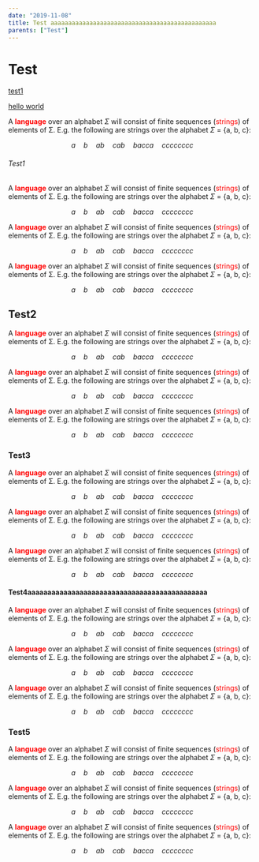 ```yaml
---
date: "2019-11-08"
title: Test aaaaaaaaaaaaaaaaaaaaaaaaaaaaaaaaaaaaaaaaaaaaaaa
parents: ["Test"]
---
```

# Test 

[test1](/test/test-1/test1)

[hello world](/hello-world)

A <span style="color:red">**language**</span> over an alphabet $\Sigma$ will consist of
 finite sequences (<span style="color:red">strings</span>) of elements of Σ. E.g. the 
 following are strings over the
 alphabet $\Sigma$ = {a, b, c}:

$$ a\quad b\quad ab\quad cab\quad bacca\quad cccccccc $$

###### Test1

A <span style="color:red">**language**</span> over an alphabet $\Sigma$ will consist of
 finite sequences (<span style="color:red">strings</span>) of elements of Σ. E.g. the 
 following are strings over the
 alphabet $\Sigma$ = {a, b, c}:

$$ a\quad b\quad ab\quad cab\quad bacca\quad cccccccc $$

A <span style="color:red">**language**</span> over an alphabet $\Sigma$ will consist of
 finite sequences (<span style="color:red">strings</span>) of elements of Σ. E.g. the 
 following are strings over the
 alphabet $\Sigma$ = {a, b, c}:

$$ a\quad b\quad ab\quad cab\quad bacca\quad cccccccc $$

A <span style="color:red">**language**</span> over an alphabet $\Sigma$ will consist of
 finite sequences (<span style="color:red">strings</span>) of elements of Σ. E.g. the 
 following are strings over the
 alphabet $\Sigma$ = {a, b, c}:

$$ a\quad b\quad ab\quad cab\quad bacca\quad cccccccc $$

## Test2

A <span style="color:red">**language**</span> over an alphabet $\Sigma$ will consist of
 finite sequences (<span style="color:red">strings</span>) of elements of Σ. E.g. the 
 following are strings over the
 alphabet $\Sigma$ = {a, b, c}:

$$ a\quad b\quad ab\quad cab\quad bacca\quad cccccccc $$

A <span style="color:red">**language**</span> over an alphabet $\Sigma$ will consist of
 finite sequences (<span style="color:red">strings</span>) of elements of Σ. E.g. the 
 following are strings over the
 alphabet $\Sigma$ = {a, b, c}:

$$ a\quad b\quad ab\quad cab\quad bacca\quad cccccccc $$

A <span style="color:red">**language**</span> over an alphabet $\Sigma$ will consist of
 finite sequences (<span style="color:red">strings</span>) of elements of Σ. E.g. the 
 following are strings over the
 alphabet $\Sigma$ = {a, b, c}:

$$ a\quad b\quad ab\quad cab\quad bacca\quad cccccccc $$

### Test3

A <span style="color:red">**language**</span> over an alphabet $\Sigma$ will consist of
 finite sequences (<span style="color:red">strings</span>) of elements of Σ. E.g. the 
 following are strings over the
 alphabet $\Sigma$ = {a, b, c}:

$$ a\quad b\quad ab\quad cab\quad bacca\quad cccccccc $$

A <span style="color:red">**language**</span> over an alphabet $\Sigma$ will consist of
 finite sequences (<span style="color:red">strings</span>) of elements of Σ. E.g. the 
 following are strings over the
 alphabet $\Sigma$ = {a, b, c}:

$$ a\quad b\quad ab\quad cab\quad bacca\quad cccccccc $$

A <span style="color:red">**language**</span> over an alphabet $\Sigma$ will consist of
 finite sequences (<span style="color:red">strings</span>) of elements of Σ. E.g. the 
 following are strings over the
 alphabet $\Sigma$ = {a, b, c}:

$$ a\quad b\quad ab\quad cab\quad bacca\quad cccccccc $$

#### Test4aaaaaaaaaaaaaaaaaaaaaaaaaaaaaaaaaaaaaaaaaaaaa

A <span style="color:red">**language**</span> over an alphabet $\Sigma$ will consist of
 finite sequences (<span style="color:red">strings</span>) of elements of Σ. E.g. the 
 following are strings over the
 alphabet $\Sigma$ = {a, b, c}:

$$ a\quad b\quad ab\quad cab\quad bacca\quad cccccccc $$

A <span style="color:red">**language**</span> over an alphabet $\Sigma$ will consist of
 finite sequences (<span style="color:red">strings</span>) of elements of Σ. E.g. the 
 following are strings over the
 alphabet $\Sigma$ = {a, b, c}:

$$ a\quad b\quad ab\quad cab\quad bacca\quad cccccccc $$

A <span style="color:red">**language**</span> over an alphabet $\Sigma$ will consist of
 finite sequences (<span style="color:red">strings</span>) of elements of Σ. E.g. the 
 following are strings over the
 alphabet $\Sigma$ = {a, b, c}:

$$ a\quad b\quad ab\quad cab\quad bacca\quad cccccccc $$

### Test5

A <span style="color:red">**language**</span> over an alphabet $\Sigma$ will consist of
 finite sequences (<span style="color:red">strings</span>) of elements of Σ. E.g. the 
 following are strings over the
 alphabet $\Sigma$ = {a, b, c}:

$$ a\quad b\quad ab\quad cab\quad bacca\quad cccccccc $$

A <span style="color:red">**language**</span> over an alphabet $\Sigma$ will consist of
 finite sequences (<span style="color:red">strings</span>) of elements of Σ. E.g. the 
 following are strings over the
 alphabet $\Sigma$ = {a, b, c}:

$$ a\quad b\quad ab\quad cab\quad bacca\quad cccccccc $$

A <span style="color:red">**language**</span> over an alphabet $\Sigma$ will consist of
 finite sequences (<span style="color:red">strings</span>) of elements of Σ. E.g. the 
 following are strings over the
 alphabet $\Sigma$ = {a, b, c}:

$$ a\quad b\quad ab\quad cab\quad bacca\quad cccccccc $$